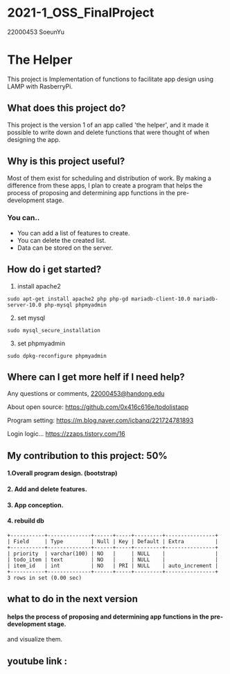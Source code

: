 # 2021-1_OSS_FinalProject
22000453 SoeunYu

<h1>The Helper</h1>

This project is Implementation of functions to facilitate app design using LAMP with RasberryPi.


<h2>What does this project do?</h2>

This project is the version 1 of an app called 'the helper', and it made it possible to write down and delete functions that were thought of when designing the app. 


<h2>Why is this project useful?</h2>

Most of them exist for scheduling and distribution of work. By making a difference from these apps, I plan to create a program that helps the process of proposing and determining app functions in the pre-development stage.

<h3>You can..</h3>

- You can add a list of features to create.
- You can delete the created list.
- Data can be stored on the server.

<h2>How do i get started?</h2>

1. install apache2
```
sudo apt-get install apache2 php php-gd mariadb-client-10.0 mariadb-server-10.0 php-mysql phpmyadmin
```
2. set mysql
```
sudo mysql_secure_installation
```
3. set phpmyadmin
```
sudo dpkg-reconfigure phpmyadmin
```

<h2>Where can I get more helf if I need help?</h2>

Any questions or comments,
22000453@handong.edu

About open source:
https://github.com/0x416c616e/todolistapp

Program setting:
https://m.blog.naver.com/icbanq/221724781893

Login logic...
https://zzaps.tistory.com/16


<h2>My contribution to this project: 50%</h2>

#### 1.Overall program design. (bootstrap)
#### 2. Add and delete features.
#### 3. App conception.
#### 4. rebuild db

```
+-----------+--------------+------+-----+---------+----------------+
| Field     | Type         | Null | Key | Default | Extra          |
+-----------+--------------+------+-----+---------+----------------+
| priority  | varchar(100) | NO   |     | NULL    |                |
| todo_item | text         | NO   |     | NULL    |                |
| item_id   | int          | NO   | PRI | NULL    | auto_increment |
+-----------+--------------+------+-----+---------+----------------+
3 rows in set (0.00 sec)
```

<h2> what to do in the next version 
 
#### helps the process of proposing and determining app functions in the pre-development stage.
and visualize them.

<h2> youtube link
: 
